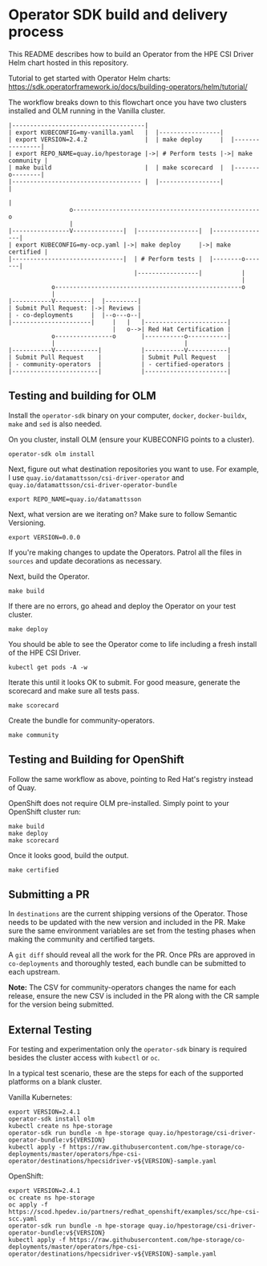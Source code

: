# Operator SDK build and delivery process

This README describes how to build an Operator from the HPE CSI Driver Helm chart hosted in this repository.

Tutorial to get started with Operator Helm charts: https://sdk.operatorframework.io/docs/building-operators/helm/tutorial/

The workflow breaks down to this flowchart once you have two clusters installed and OLM running in the Vanilla cluster.

```
|-------------------------------------| 
| export KUBECONFIG=my-vanilla.yaml   |  |-----------------|
| export VERSION=2.4.2                |  | make deploy     |  |----------------|
| export REPO_NAME=quay.io/hpestorage |->| # Perform tests |->| make community |
| make build                          |  | make scorecard  |  |-------o--------|
|------------------------------------ |  |-----------------|          |
                                                                      |
                 o----------------------------------------------------o
                 |
|----------------V--------------|  |-----------------|  |----------------|
| export KUBECONFIG=my-ocp.yaml |->| make deploy     |->| make certified |
|-------------------------------|  | # Perform tests |  |--------o-------|
                                   |-----------------|           |
                                                                 |
            o----------------------------------------------------o
            |
|-----------V----------|  |---------|
| Submit Pull Request: |->| Reviews |
| - co-deployments     |  |--o---o--|
|----------------------|     |   |   |-----------------------|
                             |   o-->| Red Hat Certification |
            o----------------o       |-----------o-----------|
            |                                    |
|-----------V------------|           |-----------V-----------|
| Submit Pull Request    |           | Submit Pull Request   |
| - community-operators  |           | - certified-operators |
|------------------------|           |-----------------------|
```

## Testing and building for OLM

Install the `operator-sdk` binary on your computer, `docker`, `docker-buildx`, `make` and `sed` is also needed.

On you cluster, install OLM (ensure your KUBECONFIG points to a cluster).

```
operator-sdk olm install
```

Next, figure out what destination repositories you want to use. For example, I use `quay.io/datamattsson/csi-driver-operator` and `quay.io/datamattsson/csi-driver-operator-bundle`

```
export REPO_NAME=quay.io/datamattsson
```

Next, what version are we iterating on? Make sure to follow Semantic Versioning.

```
export VERSION=0.0.0
```

If you're making changes to update the Operators. Patrol all the files in `sources` and update decorations as necessary.

Next, build the Operator.

```
make build
```

If there are no errors, go ahead and deploy the Operator on your test cluster.

```
make deploy
```

You should be able to see the Operator come to life including a fresh install of the HPE CSI Driver.

```
kubectl get pods -A -w
```

Iterate this until it looks OK to submit. For good measure, generate the scorecard and make sure all tests pass.

```
make scorecard
```

Create the bundle for community-operators.

```
make community
```

## Testing and Building for OpenShift

Follow the same workflow as above, pointing to Red Hat's registry instead of Quay.

OpenShift does not require OLM pre-installed. Simply point to your OpenShift cluster run:

```
make build
make deploy
make scorecard
```

Once it looks good, build the output.

```
make certified
```

## Submitting a PR

In `destinations` are the current shipping versions of the Operator. Those needs to be updated with the new version and included in the PR. Make sure the same environment variables are set from the testing phases when making the community and certified targets.

A `git diff` should reveal all the work for the PR. Once PRs are approved in `co-deployments` and thoroughly tested, each bundle can be submitted to each upstream.

**Note:** The CSV for community-operators changes the name for each release, ensure the new CSV is included in the PR along with the CR sample for the version being submitted.

## External Testing

For testing and experimentation only the `operator-sdk` binary is required besides the cluster access with `kubectl` or `oc`.

In a typical test scenario, these are the steps for each of the supported platforms on a blank cluster.

Vanilla Kubernetes:

```
export VERSION=2.4.1
operator-sdk install olm
kubectl create ns hpe-storage
operator-sdk run bundle -n hpe-storage quay.io/hpestorage/csi-driver-operator-bundle:v${VERSION}
kubectl apply -f https://raw.githubusercontent.com/hpe-storage/co-deployments/master/operators/hpe-csi-operator/destinations/hpecsidriver-v${VERSION}-sample.yaml
```

OpenShift:

```
export VERSION=2.4.1
oc create ns hpe-storage
oc apply -f https://scod.hpedev.io/partners/redhat_openshift/examples/scc/hpe-csi-scc.yaml
operator-sdk run bundle -n hpe-storage quay.io/hpestorage/csi-driver-operator-bundle:v${VERSION}
kubectl apply -f https://raw.githubusercontent.com/hpe-storage/co-deployments/master/operators/hpe-csi-operator/destinations/hpecsidriver-v${VERSION}-sample.yaml
```
